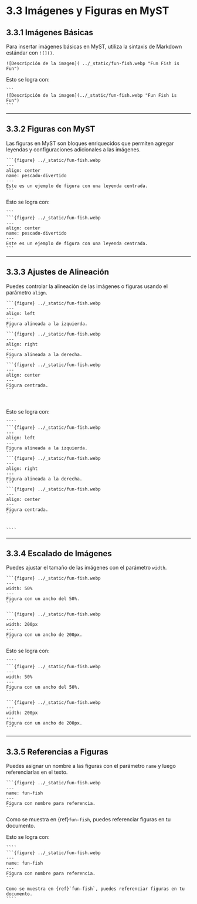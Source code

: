 # 3.3 Imágenes y Figuras en MyST

## 3.3.1 Imágenes Básicas
Para insertar imágenes básicas en MyST, utiliza la sintaxis de Markdown estándar con `![]()`.

```{admonition} Ejemplo de Imagen Básica
![Descripción de la imagen]( ../_static/fun-fish.webp "Fun Fish is Fun")
```

Esto se logra con:
````{admonition} Markdown
```
![Descripción de la imagen](../_static/fun-fish.webp "Fun Fish is Fun")
```
````

---

## 3.3.2 Figuras con MyST
Las figuras en MyST son bloques enriquecidos que permiten agregar leyendas y configuraciones adicionales a las imágenes.

````{admonition} Ejemplo de Figura con Leyenda
```{figure} ../_static/fun-fish.webp
---
align: center
name: pescado-divertido
---
Este es un ejemplo de figura con una leyenda centrada.
```
````

Esto se logra con:
````{admonition} Markdown
```
```{figure} ../_static/fun-fish.webp
---
align: center
name: pescado-divertido
---
Este es un ejemplo de figura con una leyenda centrada.
```
````

---

## 3.3.3 Ajustes de Alineación
Puedes controlar la alineación de las imágenes o figuras usando el parámetro `align`.

````{admonition} Ejemplo de Alineación
```{figure} ../_static/fun-fish.webp
---
align: left
---
Figura alineada a la izquierda.
```
```{figure} ../_static/fun-fish.webp
---
align: right
---
Figura alineada a la derecha.
```
```{figure} ../_static/fun-fish.webp
---
align: center
---
Figura centrada.
```



````

Esto se logra con:
`````{admonition} Markdown
````
```{figure} ../_static/fun-fish.webp
---
align: left
---
Figura alineada a la izquierda.
```
```{figure} ../_static/fun-fish.webp
---
align: right
---
Figura alineada a la derecha.
```
```{figure} ../_static/fun-fish.webp
---
align: center
---
Figura centrada.
```


````
`````

---

## 3.3.4 Escalado de Imágenes
Puedes ajustar el tamaño de las imágenes con el parámetro `width`.

````{admonition} Ejemplo de Escalado
```{figure} ../_static/fun-fish.webp
---
width: 50%
---
Figura con un ancho del 50%.
```

```{figure} ../_static/fun-fish.webp
---
width: 200px
---
Figura con un ancho de 200px.
```
````

Esto se logra con:
`````{admonition} Markdown
````
```{figure} ../_static/fun-fish.webp
---
width: 50%
---
Figura con un ancho del 50%.
```

```{figure} ../_static/fun-fish.webp
---
width: 200px
---
Figura con un ancho de 200px.
````
`````

---

## 3.3.5 Referencias a Figuras
Puedes asignar un nombre a las figuras con el parámetro `name` y luego referenciarlas en el texto.

````{admonition} Ejemplo de Referencias a Figuras
```{figure} ../_static/fun-fish.webp
---
name: fun-fish
---
Figura con nombre para referencia.
```
````

Como se muestra en {ref}`fun-fish`, puedes referenciar figuras en tu documento.


Esto se logra con:
`````{admonition} Markdown
````
```{figure} ../_static/fun-fish.webp
---
name: fun-fish
---
Figura con nombre para referencia.
```

Como se muestra en {ref}`fun-fish`, puedes referenciar figuras en tu documento.
````
`````



